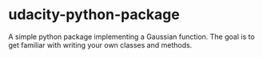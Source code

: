 # udacity-python-package
A simple python package implementing a Gaussian function. The goal is to get familiar with writing your own classes and methods.
